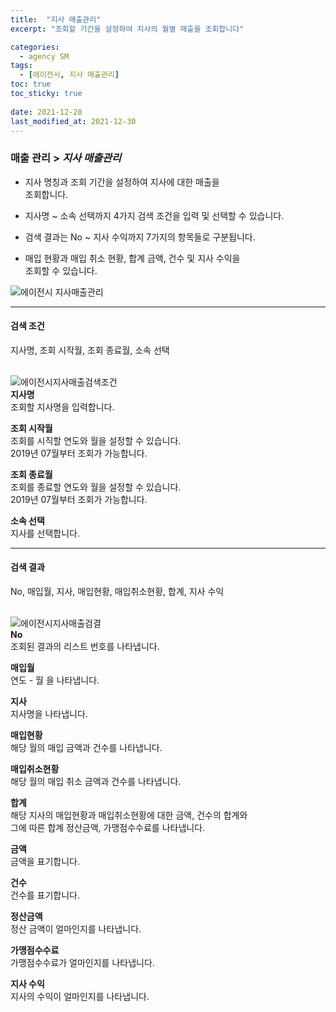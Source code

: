 ```yaml
---
title:  "지사 매출관리"
excerpt: "조회할 기간을 설정하여 지사의 월별 매출을 조회합니다"

categories:
  - agency SM
tags:
  - [에이전시, 지사 매출관리]
toc: true
toc_sticky: true
 
date: 2021-12-28
last_modified_at: 2021-12-30
---
```

### 매출 관리 > *지사 매출관리*
- 지사 명칭과 조회 기간을 설정하여 지사에 대한 매출을<br>조회합니다.

- 지사명 ~ 소속 선택까지 4가지 검색 조건을 입력 및 선택할 수 있습니다.

- 검색 결과는 No ~ 지사 수익까지 7가지의 항목들로 구분됩니다.

- 매입 현황과 매입 취소 현황, 합계 금액, 건수 및 지사 수익을<br>조회할 수 있습니다.

![에이전시 지사매출관리](https://user-images.githubusercontent.com/95394003/147519197-6ae4e552-6a56-4a55-af4a-20da63faaebf.jpeg)
<br>

---

#### 검색 조건
지사명, 조회 시작월, 조회 종료월, 소속 선택<br>
<br>

![에이전시지사매출검색조건](https://user-images.githubusercontent.com/95394003/147520283-a6e2bda1-153a-4ba2-8b21-2e267c3db1a0.jpeg)<br>
**지사명**<br>
조회할 지사명을 입력합니다.

**조회 시작월**<br>
조회를 시직할 연도와 월을 설정할 수 있습니다.<br>2019년 07월부터 조회가 가능합니다.

**조회 종료월**<br>
조회를 종료할 연도와 월을 설정할 수 있습니다.<br>2019년 07월부터 조회가 가능합니다.

**소속 선택**<br>
지사를 선택합니다.
<br>

---

#### 검색 결과
No, 매입월, 지사, 매입현황, 매입취소현황, 합계, 지사 수익<br>
<br>

![에이전시지사매출검결](https://user-images.githubusercontent.com/95394003/147520345-9d96703e-b72c-4450-b9a2-64ac5ecaf32c.jpeg)<br>
**No**<br>
조회된 결과의 리스트 번호를 나타냅니다.

**매입월**<br>
연도 - 월 을 나타냅니다.

**지사**<br>
지사명을 나타냅니다.

**매입현황**<br>
해당 월의 매입 금액과 건수를 나타냅니다.

**매입취소현황**<br>
해당 월의 매입 취소 금액과 건수를 나타냅니다.

**합계**<br>
해당 지사의 매입현황과 매입취소현황에 대한 금액, 건수의 합계와<br>그에 따른 합계 정산금액, 가맹점수수료를 나타냅니다.

**금액**<br>
금액을 표기합니다.

**건수**<br>
건수를 표기합니다.

**정산금액**<br>
정산 금액이 얼마인지를 나타냅니다.

**가맹점수수료**<br>
가맹점수수료가 얼마인지를 나타냅니다.

**지사 수익**<br>
지사의 수익이 얼마인지를 나타냅니다.